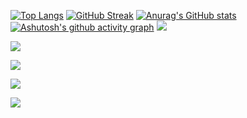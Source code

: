 
[![Top Langs](https://github-readme-stats.vercel.app/api/top-langs/?username=Shepadey&layout=compact)](https://github.com/anuraghazra/github-readme-stats)
[![GitHub Streak](https://github-readme-streak-stats.herokuapp.com/?user=Shepadey)](https://git.io/streak-stats)
[![Anurag's GitHub stats](https://github-readme-stats.vercel.app/api?username=Shepadey)](https://github.com/anuraghazra/github-readme-stats)
[![Ashutosh's github activity graph](https://activity-graph.herokuapp.com/graph?username=Shepadey)](https://github.com/ashutosh00710/github-readme-activity-graph)
![](https://github-profile-summary-cards.vercel.app/api/cards/profile-details?username=daniilshat&theme=solarized_dark)

![](https://github-profile-summary-cards.vercel.app/api/cards/most-commit-language?username=Shepadey&theme=solarized_dark)

![](https://github-profile-summary-cards.vercel.app/api/cards/repos-per-language?username=Shepadey&theme=solarized_dark)

![](https://github-profile-summary-cards.vercel.app/api/cards/stats?username=Shepadey&theme=solarized_dark)

![](https://github-profile-summary-cards.vercel.app/api/cards/productive-time?username=Shepadey&theme=solarized_dark)
